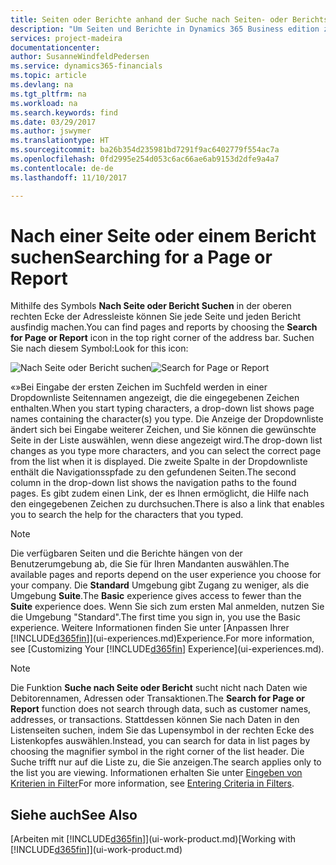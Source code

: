 ```yaml
---
title: Seiten oder Berichte anhand der Suche nach Seiten- oder Berichts-Funktion suchen| Microsoft Docs
description: "Um Seiten und Berichte in Dynamics 365 Business edition zu finden, können Sie die Seite Suchen nach Seite oder Bericht verwenden."
services: project-madeira
documentationcenter: 
author: SusanneWindfeldPedersen
ms.service: dynamics365-financials
ms.topic: article
ms.devlang: na
ms.tgt_pltfrm: na
ms.workload: na
ms.search.keywords: find
ms.date: 03/29/2017
ms.author: jswymer
ms.translationtype: HT
ms.sourcegitcommit: ba26b354d235981bd7291f9ac6402779f554ac7a
ms.openlocfilehash: 0fd2995e254d053c6ac66ae6ab9153d2dfe9a4a7
ms.contentlocale: de-de
ms.lasthandoff: 11/10/2017

---
```

# <a name="searching-for-a-page-or-report"></a><span data-ttu-id="9e43c-103">Nach einer Seite oder einem Bericht suchen</span><span class="sxs-lookup"><span data-stu-id="9e43c-103">Searching for a Page or Report</span></span>
<span data-ttu-id="9e43c-104">Mithilfe des Symbols **Nach Seite oder Bericht Suchen** in der oberen rechten Ecke der Adressleiste können Sie jede Seite und jeden Bericht ausfindig machen.</span><span class="sxs-lookup"><span data-stu-id="9e43c-104">You can find pages and reports by choosing the **Search for Page or Report** icon in the top right corner of the address bar.</span></span> <span data-ttu-id="9e43c-105">Suchen Sie nach diesem Symbol:</span><span class="sxs-lookup"><span data-stu-id="9e43c-105">Look for this icon:</span></span>

<span data-ttu-id="9e43c-106">![Nach Seite oder Bericht suchen](media/ui-search/search.png "Nach Seite oder Bericht suchen")</span><span class="sxs-lookup"><span data-stu-id="9e43c-106">![Search for Page or Report](media/ui-search/search.png "Search for Page or Report")</span></span>

<span data-ttu-id="9e43c-107">«»Bei Eingabe der ersten Zeichen im Suchfeld werden in einer Dropdownliste Seitennamen angezeigt, die die eingegebenen Zeichen enthalten.</span><span class="sxs-lookup"><span data-stu-id="9e43c-107">When you start typing characters, a drop-down list shows page names containing the character(s) you type.</span></span> <span data-ttu-id="9e43c-108">Die Anzeige der Dropdownliste ändert sich bei Eingabe weiterer Zeichen, und Sie können die gewünschte Seite in der Liste auswählen, wenn diese angezeigt wird.</span><span class="sxs-lookup"><span data-stu-id="9e43c-108">The drop-down list changes as you type more characters, and you can select the correct page from the list when it is displayed.</span></span> <span data-ttu-id="9e43c-109">Die zweite Spalte in der Dropdownliste enthält die Navigationsspfade zu den gefundenen Seiten.</span><span class="sxs-lookup"><span data-stu-id="9e43c-109">The second column in the drop-down list shows the navigation paths to the found pages.</span></span> <span data-ttu-id="9e43c-110">Es gibt zudem einen Link, der es Ihnen ermöglicht, die Hilfe nach den eingegebenen Zeichen zu durchsuchen.</span><span class="sxs-lookup"><span data-stu-id="9e43c-110">There is also a link that enables you to search the help for the characters that you typed.</span></span>

> [!NOTE]  
>   <span data-ttu-id="9e43c-111">Die verfügbaren Seiten und die Berichte hängen von der Benutzerumgebung ab, die Sie für Ihren Mandanten auswählen.</span><span class="sxs-lookup"><span data-stu-id="9e43c-111">The available pages and reports depend on the user experience you choose for your company.</span></span> <span data-ttu-id="9e43c-112">Die **Standard** Umgebung gibt Zugang zu weniger, als die Umgebung **Suite**.</span><span class="sxs-lookup"><span data-stu-id="9e43c-112">The **Basic** experience gives access to fewer than the **Suite** experience does.</span></span> <span data-ttu-id="9e43c-113">Wenn Sie sich zum ersten Mal anmelden, nutzen Sie die Umgebung "Standard".</span><span class="sxs-lookup"><span data-stu-id="9e43c-113">The first time you sign in, you use the Basic experience.</span></span> <span data-ttu-id="9e43c-114">Weitere Informationen finden Sie unter [Anpassen Ihrer [!INCLUDE[d365fin](includes/d365fin_long_md.md)]](ui-experiences.md)Experience.</span><span class="sxs-lookup"><span data-stu-id="9e43c-114">For more information, see [Customizing Your [!INCLUDE[d365fin](includes/d365fin_long_md.md)] Experience](ui-experiences.md).</span></span>

> [!NOTE]  
>   <span data-ttu-id="9e43c-115">Die Funktion **Suche nach Seite oder Bericht** sucht nicht nach Daten wie Debitorennamen, Adressen oder Transaktionen.</span><span class="sxs-lookup"><span data-stu-id="9e43c-115">The **Search for Page or Report** function does not search through data, such as customer names, addresses, or transactions.</span></span> <span data-ttu-id="9e43c-116">Stattdessen können Sie nach Daten in den Listenseiten suchen, indem Sie das Lupensymbol in der rechten Ecke des Listenkopfes auswählen.</span><span class="sxs-lookup"><span data-stu-id="9e43c-116">Instead, you can search for data in list pages by choosing the magnifier symbol in the right corner of the list header.</span></span> <span data-ttu-id="9e43c-117">Die Suche trifft nur auf die Liste zu, die Sie anzeigen.</span><span class="sxs-lookup"><span data-stu-id="9e43c-117">The search applies only to the list you are viewing.</span></span> <span data-ttu-id="9e43c-118">Informationen erhalten Sie unter [Eingeben von Kriterien in Filter](ui-enter-criteria-filters.md)</span><span class="sxs-lookup"><span data-stu-id="9e43c-118">For more information, see [Entering Criteria in Filters](ui-enter-criteria-filters.md).</span></span>

## <a name="see-also"></a><span data-ttu-id="9e43c-119">Siehe auch</span><span class="sxs-lookup"><span data-stu-id="9e43c-119">See Also</span></span>
<span data-ttu-id="9e43c-120">[Arbeiten mit [!INCLUDE[d365fin](includes/d365fin_md.md)]](ui-work-product.md)</span><span class="sxs-lookup"><span data-stu-id="9e43c-120">[Working with [!INCLUDE[d365fin](includes/d365fin_md.md)]](ui-work-product.md)</span></span>

